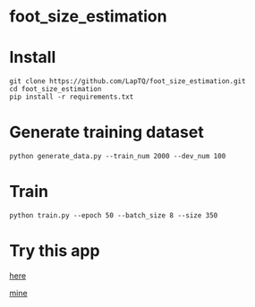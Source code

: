 # foot_size_estimation


# Install

```
git clone https://github.com/LapTQ/foot_size_estimation.git
cd foot_size_estimation
pip install -r requirements.txt
```

# Generate training dataset

```
python generate_data.py --train_num 2000 --dev_num 100 
```

# Train

```
python train.py --epoch 50 --batch_size 8 --size 350
```

# Try this app

[here](https://share.streamlit.io/LapTQ/it4343e_foot_size_estimation/main/streamlit_app.py)

[mine](https://laptq-it4343e-foot-size-estimation-streamlit-app-7fd5ix.streamlitapp.com/)
